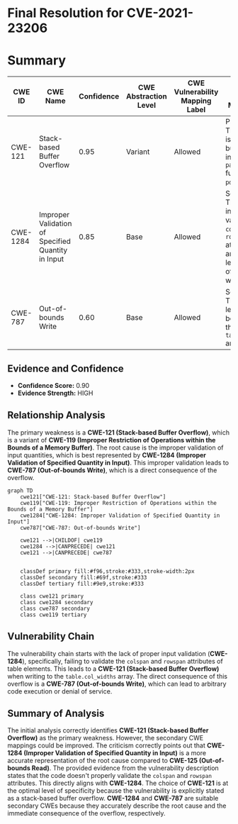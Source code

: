 # Final Resolution for CVE-2021-23206

# Summary
| CWE ID | CWE Name | Confidence | CWE Abstraction Level | CWE Vulnerability Mapping Label | CWE-Vulnerability Mapping Notes |
|---|---|---|---|---|---|
| CWE-121 | Stack-based Buffer Overflow | 0.95 | Variant | Allowed | Primary CWE: The vulnerability is a stack-based buffer overflow in the `parse_table()` function of `ps-pdf.cxx`. |
| CWE-1284 | Improper Validation of Specified Quantity in Input | 0.85 | Base | Allowed | Secondary CWE: The root cause is insufficient validation of the `colspan` and `rowspan` attributes, which are quantities, leading to out-of-bounds writes. |
| CWE-787 | Out-of-bounds Write | 0.60 | Base | Allowed | Secondary CWE: The vulnerability leads to out-of-bounds writes to the `table.col_widths` array. |

## Evidence and Confidence

*   **Confidence Score:** 0.90
*   **Evidence Strength:** HIGH

## Relationship Analysis
The primary weakness is a **CWE-121 (Stack-based Buffer Overflow)**, which is a variant of **CWE-119 (Improper Restriction of Operations within the Bounds of a Memory Buffer)**. The root cause is the improper validation of input quantities, which is best represented by **CWE-1284 (Improper Validation of Specified Quantity in Input)**. This improper validation leads to **CWE-787 (Out-of-bounds Write)**, which is a direct consequence of the overflow.

```mermaid
graph TD
    cwe121["CWE-121: Stack-based Buffer Overflow"]
    cwe119["CWE-119: Improper Restriction of Operations within the Bounds of a Memory Buffer"]
    cwe1284["CWE-1284: Improper Validation of Specified Quantity in Input"]
    cwe787["CWE-787: Out-of-bounds Write"]

    cwe121 -->|CHILDOF| cwe119
    cwe1284 -->|CANPRECEDE| cwe121
    cwe121 -->|CANPRECEDE| cwe787
    

    classDef primary fill:#f96,stroke:#333,stroke-width:2px
    classDef secondary fill:#69f,stroke:#333
    classDef tertiary fill:#9e9,stroke:#333

    class cwe121 primary
    class cwe1284 secondary
    class cwe787 secondary
    class cwe119 tertiary
```

## Vulnerability Chain
The vulnerability chain starts with the lack of proper input validation (**CWE-1284**), specifically, failing to validate the `colspan` and `rowspan` attributes of table elements. This leads to a **CWE-121 (Stack-based Buffer Overflow)** when writing to the `table.col_widths` array. The direct consequence of this overflow is a **CWE-787 (Out-of-bounds Write)**, which can lead to arbitrary code execution or denial of service.

## Summary of Analysis
The initial analysis correctly identifies **CWE-121 (Stack-based Buffer Overflow)** as the primary weakness. However, the secondary CWE mappings could be improved. The criticism correctly points out that **CWE-1284 (Improper Validation of Specified Quantity in Input)** is a more accurate representation of the root cause compared to **CWE-125 (Out-of-bounds Read)**. The provided evidence from the vulnerability description states that the code doesn't properly validate the `colspan` and `rowspan` attributes. This directly aligns with **CWE-1284**. The choice of **CWE-121** is at the optimal level of specificity because the vulnerability is explicitly stated as a stack-based buffer overflow. **CWE-1284** and **CWE-787** are suitable secondary CWEs because they accurately describe the root cause and the immediate consequence of the overflow, respectively.
